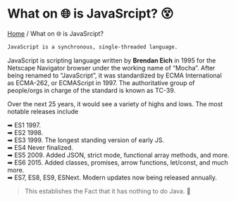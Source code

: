 # What on 🌐 is JavaSrcipt? 😵

[Home](..\README.md) / What on 🌐 is JavaSrcipt?

```md
JavaScript is a synchronous, single-threaded language.
```

JavaScript is scripting language written by **Brendan Eich** in 1995 for the Netscape Navigator browser under the working name of “Mocha”. After being renamed to “JavaScript”, it was standardized by ECMA International as ECMA-262, or ECMAScript in 1997. The authoritative group of people/orgs in charge of the standard is known as TC-39.

Over the next 25 years, it would see a variety of highs and lows. The most notable releases include

➡ ES1 1997.  
➡ ES2 1998.  
➡ ES3 1999. The longest standing version of early JS.  
➡ ES4 Never finalized.  
➡ ES5 2009. Added JSON, strict mode, functional array methods, and more.  
➡ ES6 2015. Added classes, promises, arrow functions, let/const, and much more.  
➡ ES7, ES8, ES9, ESNext. Modern updates now being released annually.

> This establishes the Fact that it has nothing to do Java. 🤗
